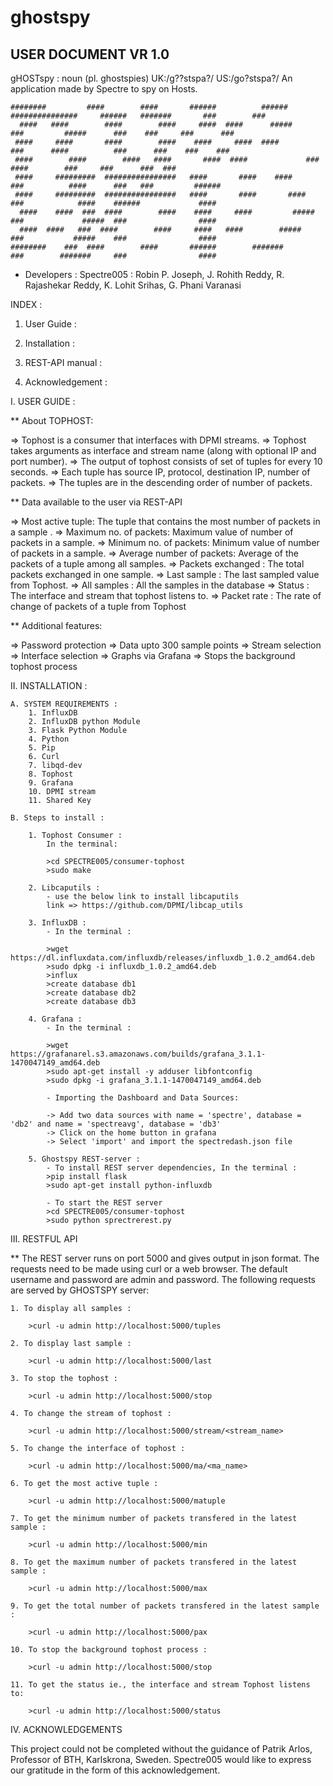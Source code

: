 # ghostspy
## USER DOCUMENT VR 1.0
gHOSTspy : noun (pl. ghostspies) UK:/g??stspa?/ US:/go?stspa?/ An application made by Spectre to spy on Hosts.


	########         ####        ####       ######          ######  ###############     ######   #######       ###        ###
      ####   ####        ####        ####     ####  ####      #####           ###         #####      ###    ###     ###      ###
     ####     ####       ####        ####    ####     ####  ####              ###      ####          ###      ###    ###    ###
     ####		 ####        ####   ####       ####  ####             ###        ####        ###     ###      ###  ###
     ####     #########  ################   ####       ####    ####           ###          ####      ###   ###         ######
     ####     #########  ################   ####       ####       ####        ###            ####    ######             ####
      ####    ####  ###  ####        ####    ####     ####         #####      ###             #####  ###                ####
      ####  ####   ###  ####        ####     ####   ####        #####        ###           #####    ###                ####
	########    ###  ####        ####       ######        #######         ###        #######     ###                ####


- Developers : Spectre005 : Robin P. Joseph, J. Rohith Reddy, R. Rajashekar Reddy, K. Lohit Srihas, G. Phani Varanasi 


INDEX :

1. User Guide :

2. Installation :

3. REST-API manual :

4. Acknowledgement :


I. USER GUIDE :


** About TOPHOST:

=> Tophost is a consumer that interfaces with DPMI streams.
=> Tophost takes arguments as interface and stream name (along with optional IP and port number).
=> The output of tophost consists of set of tuples for every 10 seconds.
=> Each tuple has source IP, protocol, destination IP, number of packets.
=> The tuples are in the descending order of number of packets.

** Data available to the user via REST-API

=> Most active tuple: The tuple that contains the most number of packets in a sample .
=> Maximum no. of packets: Maximum value of number of packets in a sample.
=> Minimum no. of packets: Minimum value of number of packets in a sample.
=> Average number of packets: Average of the packets of a tuple among all samples.
=> Packets exchanged : The total packets exchanged in one sample. 
=> Last sample : The last sampled value from Tophost.
=> All samples : All the samples in the database
=> Status : The interface and stream that tophost listens to.
=> Packet rate : The rate of change of packets of a tuple from Tophost


** Additional features:

=> Password protection
=> Data upto 300 sample points
=> Stream selection
=> Interface selection
=> Graphs via Grafana
=> Stops the background tophost process



II. INSTALLATION :

	A. SYSTEM REQUIREMENTS :
		1. InfluxDB
		2. InfluxDB python Module
		3. Flask Python Module
		4. Python
		5. Pip
		6. Curl
		7. libqd-dev
		8. Tophost
		9. Grafana
		10. DPMI stream
		11. Shared Key

	B. Steps to install :

		1. Tophost Consumer :
			In the terminal:

			>cd SPECTRE005/consumer-tophost
			>sudo make

		2. Libcaputils :
			- use the below link to install libcaputils 
			link => https://github.com/DPMI/libcap_utils

		3. InfluxDB :
			- In the terminal :

			>wget https://dl.influxdata.com/influxdb/releases/influxdb_1.0.2_amd64.deb
			>sudo dpkg -i influxdb_1.0.2_amd64.deb
			>influx
			>create database db1
			>create database db2
			>create database db3

		4. Grafana :
			- In the terminal :
	
			>wget https://grafanarel.s3.amazonaws.com/builds/grafana_3.1.1-1470047149_amd64.deb
			>sudo apt-get install -y adduser libfontconfig
			>sudo dpkg -i grafana_3.1.1-1470047149_amd64.deb
			
			- Importing the Dashboard and Data Sources:			
			
			-> Add two data sources with name = 'spectre', database = 'db2' and name = 'spectreavg', database = 'db3'
			-> Click on the home button in grafana
			-> Select 'import' and import the spectredash.json file

		5. Ghostspy REST-server :
			- To install REST server dependencies, In the terminal :
			>pip install flask
			>sudo apt-get install python-influxdb
			
			- To start the REST server
			>cd SPECTRE005/consumer-tophost
			>sudo python sprectrerest.py 



III. RESTFUL API

** The REST server runs on port 5000 and gives output in json format. The requests need to be made using curl or a web browser. 
The default username and password are admin and password.
The following requests are served by GHOSTSPY server:
	
	1. To display all samples :

		>curl -u admin http://localhost:5000/tuples

	2. To display last sample :

		>curl -u admin http://localhost:5000/last 
 
	3. To stop the tophost :

		>curl -u admin http://localhost:5000/stop

	4. To change the stream of tophost :

		>curl -u admin http://localhost:5000/stream/<stream_name>
		
	5. To change the interface of tophost :

		>curl -u admin http://localhost:5000/ma/<ma_name>

	6. To get the most active tuple :

		>curl -u admin http://localhost:5000/matuple

	7. To get the minimum number of packets transfered in the latest sample :

		>curl -u admin http://localhost:5000/min

	8. To get the maximum number of packets transfered in the latest sample :

		>curl -u admin http://localhost:5000/max

	9. To get the total number of packets transfered in the latest sample :

		>curl -u admin http://localhost:5000/pax

	10. To stop the background tophost process :

		>curl -u admin http://localhost:5000/stop

	11. To get the status ie., the interface and stream Tophost listens to:

		>curl -u admin http://localhost:5000/status


IV. ACKNOWLEDGEMENTS

This project could not be completed without the guidance of Patrik Arlos, Professor of BTH, Karlskrona, Sweden. Spectre005 would like to express our gratitude
in the form of this acknowledgement.
